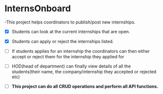 # InternsOnboard
-This project helps coordinators to publish/post new internships.

- [x] Students can look at the current internships that are open.

- [x] Students can apply or reject the internships listed.

- [ ] If students applies for an internship the coordinators can then either accept or reject them for the internship they applied for

- [ ] HOD(head of department) can finally view details of all the students(their name, the company/internship they accepted or rejected etc)

- [ ] **This project can do all CRUD operations and perform all API functions.**
